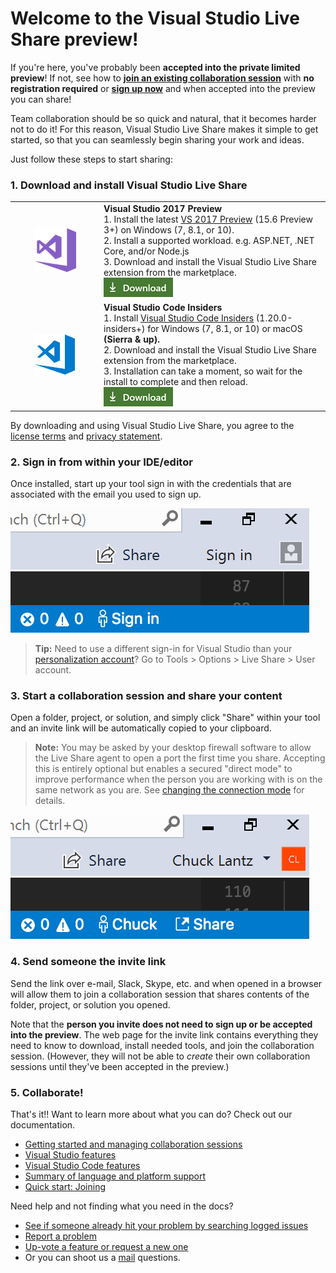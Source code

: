 <!--
Copyright © Microsoft Corporation
All rights reserved.
Creative Commons Attribution 4.0 License (International): https://creativecommons.org/licenses/by/4.0/legalcode
-->

# Welcome to the Visual Studio Live Share preview!

If you're here, you've probably been **accepted into the private limited preview**! If not, see how to **[join an existing collaboration session](welcome-joiner.md)** with **no registration required** or **[sign up now](http://aka.ms/vsls-signup)** and when accepted into the preview you can share!

Team collaboration should be so quick and natural, that it becomes harder not to do it! For this reason, Visual Studio Live Share makes it simple to get started, so that you can seamlessly begin sharing your work and ideas.

Just follow these steps to start sharing:

### 1. Download and install Visual Studio Live Share 

<table style="width: 100%; border-style: none;">
<tr>
    <td style="width: 128px; text-align: center; border:none;"><img src="media/vs-icon.png" /></td>
    <td>
        <strong>Visual Studio 2017 Preview</strong><br />
       1. Install the latest <a href="https://www.visualstudio.com/vs/preview/">VS 2017 Preview</a> (15.6 Preview 3+) on Windows (7, 8.1, or 10).<br/>
       2. Install a supported workload. e.g. ASP.NET, .NET Core, and/or Node.js<br />
       3. Download and install the Visual Studio Live Share extension from the marketplace. <br />
       <a href="http://aka.ms/vsls-dl/vs"><img style="padding: 0; spacing: 0;" src="media/download.png"></a><br />
    </td>
</tr>
<tr>
    <td style="width: 128px; text-align: center; border:none;"><img src="media/vscode-icon.png" /></td>
    <td>
        <strong>Visual Studio Code Insiders</strong><br />
        1. Install <a href="https://code.visualstudio.com/insiders/">Visual Studio Code Insiders</a> (1.20.0-insiders+) for Windows (7, 8.1, or 10) or macOS <b>(Sierra & up).</b><br />
        2. Download and install the Visual Studio Live Share extension from the marketplace. <br />
        3. Installation can take a moment, so wait for the install to complete and then reload.<br />
        <a href="http://aka.ms/vsls-dl/vscode"><img src="media/download.png"></a>
    </td>
</tr>
</table>

By downloading and using Visual Studio Live Share, you agree to the [license terms](http://aka.ms/vsls-license) and [privacy statement](https://www.microsoft.com/en-us/privacystatement/EnterpriseDev/default.aspx).

### 2. Sign in from within your IDE/editor

Once installed, start up your tool sign in with the credentials that are associated with the email you used to sign up.

![VS Download](media/vs-sign-in-button.png) ![VS Code Download](media/vscode-sign-in-button.png)

> **Tip:** Need to use a different sign-in for Visual Studio than your [personalization account](https://docs.microsoft.com/en-us/visualstudio/ide/signing-in-to-visual-studio)? Go to Tools &gt; Options &gt; Live Share &gt; User account.

### 3. Start a collaboration session and share your content

Open a folder, project, or solution, and simply click "Share" within your tool and an invite link will be automatically copied to your clipboard. 

> **Note:** You may be asked by your desktop firewall software to allow the Live Share agent to open a port the first time you share. Accepting this is entirely optional but enables a secured "direct mode" to improve performance when the person you are working with is on the same network as you are. See [changing the connection mode](../docs/getting-started.md#changing-the-connection-mode) for details.

![VS Share Button](media/vs-share-button.png) ![VS Code Share Button](media/vscode-share-button.png)


### 4. Send someone the invite link

Send the link over e-mail, Slack, Skype, etc. and when opened in a browser will allow them to join a collaboration session that shares contents of the folder, project, or solution you opened. 

Note that the **person you invite does not need to sign up or be accepted into the preview**. The web page for the invite link contains everything they need to know to download, install needed tools, and join the collaboration session. (However, they will not be able to _create_ their own collaboration sessions until they've been accepted in the preview.)

### 5. Collaborate!

That's it!! Want to learn more about what you can do? Check out our documentation.

- [Getting started and managing collaboration sessions](../docs/getting-started.md)
- [Visual Studio features](../docs/collab-vs.md)
- [Visual Studio Code features](../docs/collab-vscode.md)
- [Summary of language and platform support](../docs/platform-support.md)
- [Quick start: Joining](welcome-joiner.md)

Need help and not finding what you need in the docs?

- [See if someone already hit your problem by searching logged issues](http://aka.ms/vsls-issues)
- [Report a problem](../CONTRIBUTING.md#filing-problem-reports)
- [Up-vote a feature or request a new one](http://aka.ms/vsls-feature-requests)
- Or you can shoot us a [mail](mailto:vsls-feedback@microsoft.com) questions.

